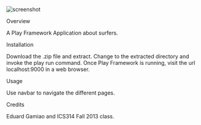 ![screenshot](https://raw.github.com/eduardgamiao/surferpedia/master/doc/surferpedia_example.png)

Overview

A Play Framework Application about surfers.

Installation

Download the .zip file and extract. Change to the extracted directory and invoke the play run command. Once Play 
Framework is running, visit the url localhost:9000 in a web browser.

Usage

Use navbar to navigate the different pages.

Credits

Eduard Gamiao and ICS314 Fall 2013 class.
